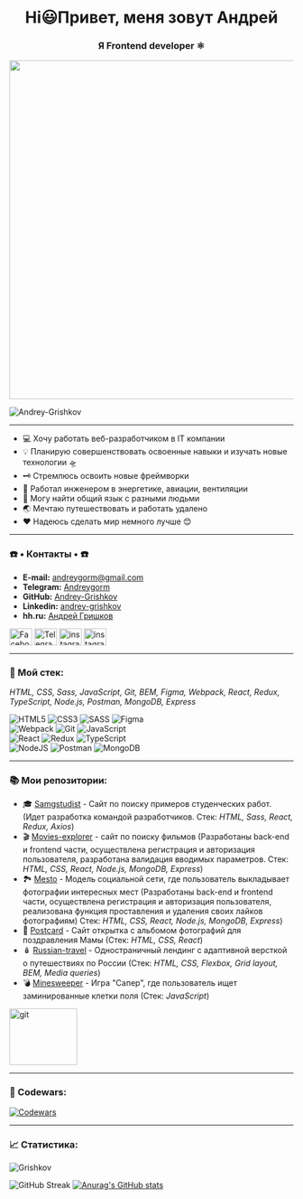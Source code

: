 <h1 align="center">Hi😃Привет, меня зовут Андрей</h1>
<h3 align="center">Я Frontend developer ⚛️</h3>
<div id="header" align="center">
  <img src="https://kartinkin.net/uploads/posts/2022-03/1647043520_64-kartinkin-net-p-kartinki-programmista-68.jpg" width="600px"/>
</div>
<p align="left"> <img src="https://komarev.com/ghpvc/?username=Andrey-Grishkov&label=Profile%20views&color=0e75b6&style=flat" alt="Andrey-Grishkov"/> </p>

___
- 💻 Хочу работать веб-разработчиком в IT компании 
- 💡 Планирую совершенствовать освоенные навыки и изучать новые технологии 🛸
- 🗝️ Стремлюсь освоить новые фреймворки
- 🔧 Работал инженером в энергетике, авиации, вентиляции
-  🤝 Могу найти общий язык с разными людьми
- 🌏 Мечтаю путешествовать и работать удалено
- ❤️ Надеюсь сделать мир немного лучше 😊

___

<h3 align="left">☎️ • Контакты • ☎️</h3> 

- **E-mail:** [andreygorm@gmail.com](andreygorm@gmail.com)
- **Telegram:** [Andreygorm](https://t.me/Andreygorm)
- **GitHub:** [Andrey-Grishkov](https://github.com/Andrey-Grishkov)
- **Linkedin:** [andrey-grishkov](https://www.linkedin.com/in/andrey-grishkov/)
- **hh.ru:** [Андрей Гришков](https://hh.ru/applicant/resumes/view?resume=81b63703ff0b9cf83c0039ed1f56774f70334e)

<p align="left">

<a href="https://www.facebook.com/profile.php?id=100012057423378" target="blank" style="cursor: pointer"><img align="center" src="https://cdn.jsdelivr.net/npm/simple-icons@3.0.1/icons/facebook.svg" alt="Facebook" height="30" width="40" /></a>
<a href="https://t.me/Andreygorm" target="blank" style="cursor: pointer"><img align="center" src="https://cdn.jsdelivr.net/npm/simple-icons@3.0.1/icons/telegram.svg" alt="Telegram" height="30" width="40" /></a>
<a href="https://www.instagram.com/andy_poroshkov/" target="blank"><img align="center" src="https://cdn.jsdelivr.net/npm/simple-icons@3.0.1/icons/instagram.svg" alt="instagram" height="30" width="40" /></a>
<a href="https://www.linkedin.com/in/andrey-grishkov/" target="blank"><img align="center" src="https://cdn.jsdelivr.net/npm/simple-icons@8.6.0/icons/linkedin.svg" alt="instagram" height="30" width="40" /></a>
</p>

___
### 🔨 Мой стек:

*HTML, CSS, Sass, JavaScript, Git, BEM, Figma, Webpack, React, Redux,
TypeScript, Node.js, Postman, MongoDB, Express*

![HTML5](https://img.shields.io/badge/html5-%23E34F26.svg?style=for-the-badge&logo=html5&logoColor=white)
![CSS3](https://img.shields.io/badge/css3-%231572B6.svg?style=for-the-badge&logo=css3&logoColor=white)
![SASS](https://img.shields.io/badge/SASS-hotpink.svg?style=for-the-badge&logo=SASS&logoColor=white)
![Figma](https://img.shields.io/badge/figma-%23F24E1E.svg?style=for-the-badge&logo=figma&logoColor=white)  
![Webpack](https://img.shields.io/badge/webpack-%238DD6F9.svg?style=for-the-badge&logo=webpack&logoColor=black)
![Git](https://img.shields.io/badge/git-%23F05033.svg?style=for-the-badge&logo=git&logoColor=white)
![JavaScript](https://img.shields.io/badge/javascript-%23323330.svg?style=for-the-badge&logo=javascript&logoColor=%23F7DF1E)  
![React](https://img.shields.io/badge/react-%2320232a.svg?style=for-the-badge&logo=react&logoColor=%2361DAFB)
![Redux](https://img.shields.io/badge/redux-%23593d88.svg?style=for-the-badge&logo=redux&logoColor=white)
![TypeScript](https://img.shields.io/badge/typescript-%23007ACC.svg?style=for-the-badge&logo=typescript&logoColor=white)  
![NodeJS](https://img.shields.io/badge/node.js-6DA55F?style=for-the-badge&logo=node.js&logoColor=white)
![Postman](https://img.shields.io/badge/Postman-FF6C37?style=for-the-badge&logo=postman&logoColor=white)
![MongoDB](https://img.shields.io/badge/MongoDB-%234ea94b.svg?style=for-the-badge&logo=mongodb&logoColor=white)

___
### 📚 Мои репозитории:
- 🎓 [Samgstudist](https://github.com/Andrey-Grishkov/samgstudist)
  \- Сайт по поиску примеров студенческих работ.
  (Идет разработка командой разработчиков. Стек: *HTML, Sass, React, Redux, Axios*)
- 🎬 [Movies-explorer](https://github.com/Andrey-Grishkov/movies-explorer-frontend)
  \- сайт по поиску фильмов
  (Разработаны back-end и frontend части, осуществлена регистрация и авторизация пользователя,
  разработана валидация вводимых параметров. Стек: *HTML, CSS, React, Node.js, MongoDB, Express*)
- 🏞️ [Mesto](https://github.com/Andrey-Grishkov/mesto-react-frontend)
  \- Модель социальной сети, где пользователь выкладывает фотографии интересных мест
  (Разработаны back-end и frontend части, осуществлена регистрация и авторизация пользователя,
  реализована функция проставления и удаления своих лайков фотографиям)
  Стек: *HTML, CSS, React, Node.js, MongoDB, Express*)
- 💌 [Postcard](https://github.com/Andrey-Grishkov/postcard-eight-march-for-mom)
  \- Сайт открытка с альбомом фотографий для поздравления Мамы
  (Стек: *HTML, CSS, React*)
- 🪆 [Russian-travel](https://github.com/Andrey-Grishkov/russian-travel)
  \- Одностраничный лендинг с адаптивной версткой о путешествиях по России
  (Стек: *HTML, CSS, Flexbox, Grid layout, BEM, Media queries*)
- 💣 [Minesweeper](https://github.com/Andrey-Grishkov/sapper)
  \- Игра "Сапер", где пользователь ищет заминированные клетки поля
  (Стек: *JavaScript*)
  
<p align="left">
  <a href="https://github.com/Andrey-Grishkov?tab=repositories" target="_blank" style="cursor: pointer"> <img src="https://github.githubassets.com/images/modules/logos_page/Octocat.png" alt="git" width="120" height="100"/> </a>
</p>

___
### 🔧 Codewars:

[![Codewars](https://www.codewars.com/users/Andrey%20Grishkov/badges/large)](https://www.codewars.com/users/Andrey%20Grishkov/badges/large)

[comment]: <> ([![Codewars]&#40;https://www.codewars.com/users/rsschool_c01ca80b73c4b244/badges/large&#41;]&#40;https://www.codewars.com/users/rsschool_c01ca80b73c4b244&#41;)

___
### 📈 Статистика:

<p align="left">
<img align="center" src="https://github-readme-stats.vercel.app/api/top-langs?username=Andrey-Grishkov&show_icons=true&locale=en&layout=compact" alt="Grishkov" />

![GitHub Streak](http://github-readme-streak-stats.herokuapp.com?user=Andrey-Grishkov&theme=merko&hide_border=true&locale=ru&date_format=M%20j%5B%2C%20Y%5D&background=07086A&stroke=0711DD&ring=DD9124&fire=DD6519)
[![Anurag's GitHub stats](https://github-readme-stats.vercel.app/api?username=Andrey-Grishkov)](https://github.com/anuraghazra/github-readme-stats)
</p>
